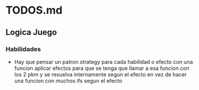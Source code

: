 # TODOS.md


## Logica Juego

### Habilidades
- Hay que pensar un patron strategy para cada habilidad o efecto con una funcion aplicar efectos para que se tenga que llamar a esa funcion con los 2 pkm y se
resuelva internamente segun el efecto en vez de hacer una funcion con muchos ifs segun el efecto

